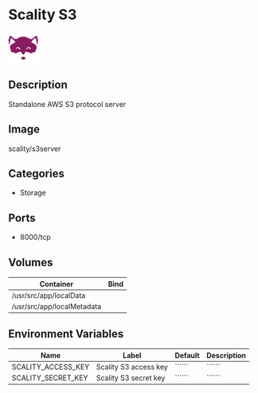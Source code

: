 # Scality S3

![Logo](images/ScalityS3.png)

## Description
Standalone AWS S3 protocol server

## Image
scality/s3server

## Categories
- Storage

## Ports
- 8000/tcp

## Volumes
| Container | Bind |
|-----------|------|
| /usr/src/app/localData |  |
| /usr/src/app/localMetadata |  |

## Environment Variables
| Name | Label | Default | Description |
|------|-------|---------|-------------|
| SCALITY_ACCESS_KEY | Scality S3 access key | `````` | `````` |
| SCALITY_SECRET_KEY | Scality S3 secret key | `````` | `````` |

